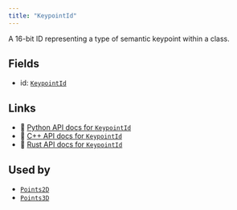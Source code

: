 ```yaml
---
title: "KeypointId"
---
```


A 16-bit ID representing a type of semantic keypoint within a class.

## Fields

* id: [`KeypointId`](../datatypes/keypoint_id.md)

## Links
 * 🐍 [Python API docs for `KeypointId`](https://ref.rerun.io/docs/python/stable/common/components#rerun.components.KeypointId)
 * 🌊 [C++ API docs for `KeypointId`](https://ref.rerun.io/docs/cpp/stable/structrerun_1_1components_1_1KeypointId.html?speculative-link)
 * 🦀 [Rust API docs for `KeypointId`](https://docs.rs/rerun/latest/rerun/components/struct.KeypointId.html)


## Used by

* [`Points2D`](../archetypes/points2d.md)
* [`Points3D`](../archetypes/points3d.md)
